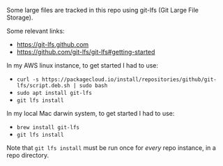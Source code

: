 Some large files are tracked in this repo using git-lfs (Git Large File Storage).

Some relevant links:
* https://git-lfs.github.com
* https://github.com/git-lfs/git-lfs#getting-started

In my AWS linux instance, to get started I had to use:
* `curl -s https://packagecloud.io/install/repositories/github/git-lfs/script.deb.sh | sudo bash`
* `sudo apt install git-lfs`
* `git lfs install`

In my local Mac darwin system, to get started I had to use:
* `brew install git-lfs`
* `git lfs install`

Note that `git lfs install` must be run once for *every* repo instance, in a repo directory.

